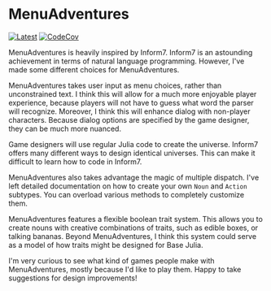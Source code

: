 # MenuAdventures

[![Latest](https://img.shields.io/badge/docs-dev-blue.svg)](https://bramtayl.github.io/MenuAdventures.jl/dev)
[![CodeCov](https://codecov.io/gh/bramtayl/AudioSchedules.jl/branch/master/graph/badge.svg)](https://codecov.io/gh/bramtayl/MenuAdventures.jl)

MenuAdventures is heavily inspired by Inform7. Inform7 is an astounding achievement in terms of natural language programming. However, I've made some different choices for MenuAdventures.

MenuAdventures takes user input as menu choices, rather than unconstrained text. I think this will allow for a much more enjoyable player experience, because players will not have to guess what word the parser will recognize. Moreover, I think this will enhance dialog with non-player characters. Because dialog options are specified by the game designer, they can be much more nuanced.

Game designers will use regular Julia code to create the universe. Inform7 offers many different ways to design identical universes. This can make it difficult to learn how to code in Inform7.

MenuAdventures also takes advantage the magic of multiple dispatch. I've left detailed documentation on how to create your own `Noun` and `Action` subtypes. You can overload various methods to completely customize them.

MenuAdventures features a flexible boolean trait system. This allows you to create nouns with creative combinations of traits, such as edible boxes, or talking bananas. Beyond MenuAdventures, I think this system could serve as a model of how traits might be designed for Base Julia.

I'm very curious to see what kind of games people make with MenuAdventures, mostly because I'd like to play them. Happy to take suggestions for design improvements!

